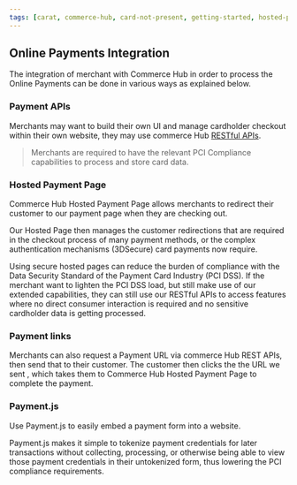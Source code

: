 ```yaml
---
tags: [carat, commerce-hub, card-not-present, getting-started, hosted-payment-page]
---
```


## Online Payments Integration

The integration of merchant with Commerce Hub in order to process the Online Payments can be done in various ways as explained below.

### Payment APIs

Merchants may want to build their own UI and manage cardholder checkout within their own website, they may use commerce Hub [RESTful APIs](https://docs.firstdata.com/org/Commerce-Hub/docs/api).

<!-- theme: warning -->
>
> Merchants are required to have the relevant PCI Compliance capabilities to process and store card data.

### Hosted Payment Page

Commerce Hub Hosted Payment Page allows merchants to redirect their customer to our payment page when they are checking out.

Our Hosted Page then manages the customer redirections that are required in the checkout process of many payment methods, or the complex authentication mechanisms (3DSecure) card payments now require.

Using secure hosted pages can reduce the burden of compliance with the Data Security Standard of the Payment Card Industry (PCI DSS). If the merchant want to lighten the PCI DSS load, but still make use of our extended capabilities, they can still use our RESTful APIs to access features where no direct consumer interaction is required and no sensitive cardholder data is getting processed.

### Payment links 

Merchants can also request a Payment URL via commerce Hub REST APIs, then send that to their customer. The customer then clicks the the URL we sent , which takes them to Commerce Hub Hosted Payment Page to complete the payment.

### Payment.js

Use Payment.js to easily embed a payment form into a website.

Payment.js makes it simple to tokenize payment credentials for later transactions without collecting, processing, or otherwise being able to view those payment credentials in their untokenized form, thus lowering the PCI compliance requirements.
